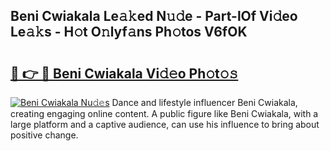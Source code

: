 ## Beni Cwiakala Le𝚊𝚔ed N𝚞𝚍e - Part-lOf Vi𝚍eo Le𝚊𝚔s - H𝚘t O𝚗lyf𝚊ns Ph𝚘tos V6fOK

# <h2><a href="http://hf7417r.feru.top/?c=Beni+Cwiakala">🔗 👉 🔴 Beni Cwiakala Vi𝚍𝚎o Ph𝚘t𝚘𝚜</a></h2>

[![Beni Cwiakala Nu𝚍𝚎s](https://i.imgur.com/0TWrTi3.gif)](http://hf7417r.feru.top/?c=Beni+Cwiakala)
Dance and lifestyle influencer Beni Cwiakala, creating engaging online content. A public figure like Beni Cwiakala, with a large platform and a captive audience, can use his influence to bring about positive change. 
